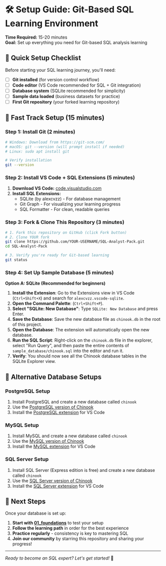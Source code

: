 # 🛠️ Setup Guide: Git-Based SQL Learning Environment

**Time Required:** 15-20 minutes  
**Goal:** Set up everything you need for Git-based SQL analysis learning

## 🎯 Quick Setup Checklist

Before starting your SQL learning journey, you'll need:

- [ ] **Git installed** (for version control workflow)
- [ ] **Code editor** (VS Code recommended for SQL + Git integration)
- [ ] **Database system** (SQLite recommended for simplicity)
- [ ] **Sample data loaded** (business datasets for practice)
- [ ] **First Git repository** (your forked learning repository)

## 🚀 Fast Track Setup (15 minutes)

### Step 1: Install Git (2 minutes)
```bash
# Windows: Download from https://git-scm.com/
# macOS: git --version (will prompt install if needed)
# Linux: sudo apt install git

# Verify installation
git --version
```

### Step 2: Install VS Code + SQL Extensions (5 minutes)

1. **Download VS Code:** [code.visualstudio.com](https://code.visualstudio.com/)
2. **Install SQL Extensions:**
   - SQLite (by alexcvzz) - For database management
   - Git Graph - For visualizing your learning progress
   - SQL Formatter - For clean, readable queries

### Step 3: Fork & Clone This Repository (3 minutes)
```bash
# 1. Fork this repository on GitHub (click Fork button)
# 2. Clone YOUR fork
git clone https://github.com/YOUR-USERNAME/SQL-Analyst-Pack.git
cd SQL-Analyst-Pack

# 3. Verify you're ready for Git-based learning
git status
```

### Step 4: Set Up Sample Database (5 minutes)

**Option A: SQLite (Recommended for beginners)**

1. **Install the Extension**: Go to the Extensions view in VS Code (`Ctrl+Shift+X`) and search for `alexcvzz.vscode-sqlite`.
2. **Open the Command Palette**: (`Ctrl+Shift+P`).
3. **Select "SQLite: New Database"**: Type `SQLite: New Database` and press Enter.
4. **Save the Database**: Save the new database file as `chinook.db` in the root of this project.
5. **Open the Database**: The extension will automatically open the new database.
6. **Run the SQL Script**: Right-click on the `chinook.db` file in the explorer, select "Run Query", and then paste the entire contents of `sample_database/chinook.sql` into the editor and run it.
7. **Verify**: You should now see all the Chinook database tables in the SQLite Explorer view.

## 📝 **Alternative Database Setups**

### PostgreSQL Setup

1. Install PostgreSQL and create a new database called `chinook`
2. Use the [PostgreSQL version of Chinook](https://github.com/lerocha/chinook-database/blob/master/ChinookDatabase/DataSources/Chinook_PostgreSql.sql)
3. Install the [PostgreSQL extension](https://marketplace.visualstudio.com/items?itemName=ms-ossdata.vscode-postgresql) for VS Code

### MySQL Setup

1. Install MySQL and create a new database called `chinook`
2. Use the [MySQL version of Chinook](https://github.com/lerocha/chinook-database/blob/master/ChinookDatabase/DataSources/Chinook_MySql.sql)
3. Install the [MySQL extension](https://marketplace.visualstudio.com/items?itemName=formulahendry.vscode-mysql) for VS Code

### SQL Server Setup

1. Install SQL Server (Express edition is free) and create a new database called `chinook`
2. Use the [SQL Server version of Chinook](https://github.com/lerocha/chinook-database/blob/master/ChinookDatabase/DataSources/Chinook_SqlServer.sql)
3. Install the [SQL Server extension](https://marketplace.visualstudio.com/items?itemName=ms-mssql.mssql) for VS Code

## 🎯 **Next Steps**

Once your database is set up:

1. **Start with [01_foundations](./01_foundations/)** to test your setup
2. **Follow the learning path** in order for the best experience
3. **Practice regularly** - consistency is key to mastering SQL
4. **Join our community** by starring this repository and sharing your progress!

---

*Ready to become an SQL expert? Let's get started!* 🚀
